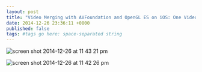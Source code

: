 ```yaml
---
layout: post
title: "Video Merging with AVFoundation and OpenGL ES on iOS: One Video"
date: 2014-12-26 23:36:11 +0800
published: false
tags: #tags go here: space-separated string
---
```




![screen shot 2014-12-26 at 11 43 21 pm](https://cloud.githubusercontent.com/assets/491610/5558217/2e7120aa-8d59-11e4-82c9-551b332c251e.png)



![screen shot 2014-12-26 at 11 42 26 pm](https://cloud.githubusercontent.com/assets/491610/5558222/4cc203da-8d59-11e4-9876-d10e5c59185f.png)